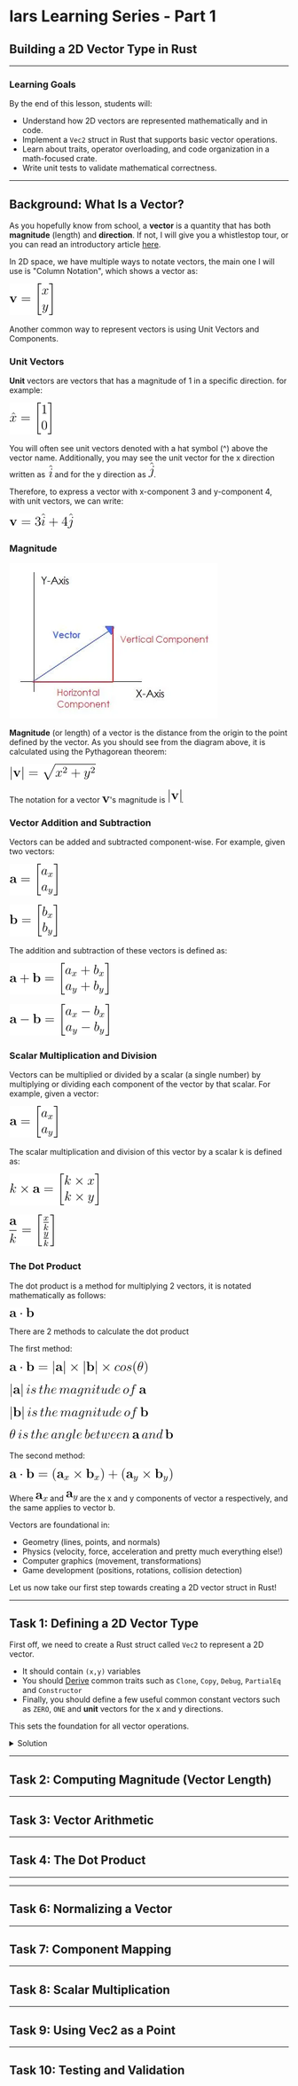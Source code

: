 # lars Learning Series - Part 1
## Building a 2D Vector Type in Rust

---

###  Learning Goals
By the end of this lesson, students will:

- Understand how 2D vectors are represented mathematically and in code.  
- Implement a `Vec2` struct in Rust that supports basic vector operations.  
- Learn about traits, operator overloading, and code organization in a math-focused crate.  
- Write unit tests to validate mathematical correctness.  

---

## Background: What Is a Vector?

As you hopefully know from school, a **vector** is a quantity that has both **magnitude** (length) and **direction**. If not, I will give you a whistlestop tour, or you can read an introductory article [here](https://www.mathsisfun.com/algebra/vectors.html).

In 2D space, we have multiple ways to notate vectors, the main one I will use is "Column Notation", which shows a vector as:

![\mathbf v = \begin{bmatrix} x \\ y \\ \end{bmatrix}](./equations/vec2/Vector_definition.png)

Another common way to represent vectors is using Unit Vectors and Components.
### Unit Vectors
**Unit** vectors are vectors that has a magnitude of 1 in a specific direction. for example:

![\hat x = \begin{bmatrix} 1 \\ 0 \\ \end{bmatrix}](./equations/vec2/hat_definition.png)

You will often see unit vectors denoted with a hat symbol (^) above the vector name.
Additionally, you may see the unit vector for the x direction written as ![\hat i](./equations/general/i_hat.png) and for the y direction as ![\hat j](./equations/general/j_hat.png).

Therefore, to express a vector with x-component 3 and y-component 4, with unit vectors, we can write:

![\mathbf v = 3 \hat i + 4 \hat j](./equations/vec2/vector_with_unit_vectors.png)

### Magnitude
![Diagram showing vector magnitude](./images/vectordecomp.webp)


**Magnitude** (or length) of a vector is the distance from the origin to the point defined by the vector. As you should see from the diagram above, it is calculated using the Pythagorean theorem:

![|\mathbf v| = \sqrt{x^2 + y^2}](./equations/vec2/magnitude_definition.png)

The notation for a vector ![v](./equations/general/v.png)'s magnitude is ![|\mathbf v|](./equations/general/abs_v.png).

### Vector Addition and Subtraction
Vectors can be added and subtracted component-wise. For example, given two vectors:

![\mathbf a = \begin{bmatrix} a_x \\ a_y \\ \end{bmatrix}](./equations/vec2/vector_a_definition.png)

![\mathbf b = \begin{bmatrix} b_x \\ b_y \\ \end{bmatrix}](./equations/vec2/vector_b_definition.png)

The addition and subtraction of these vectors is defined as:

![\mathbf a + \mathbf b = \begin{bmatrix} a_x + b_x \\ a_y + b_y \\ \end{bmatrix}](./equations/vec2/vector_addition.png)

![\mathbf a - \mathbf b = \begin{bmatrix} a_x - b_x \\ a_y - b_y \\ \end{bmatrix}](./equations/vec2/vector_subtraction.png)

### Scalar Multiplication and Division
Vectors can be multiplied or divided by a scalar (a single number) by multiplying or dividing each component of the vector by that scalar. For example, given a vector:

![\mathbf v = \begin{bmatrix} x \\ y \\ \end{bmatrix}](./equations/vec2/vector_a_definition.png)

The scalar multiplication and division of this vector by a scalar k is defined as:

![k \times \mathbf a = \begin{bmatrix} k \times x \\ k \times y \\ \end{bmatrix}](./equations/vec2/scalar_multiplication.png)

![\frac{\mathbf a}{k} = \begin{bmatrix} \frac{x}{k} \\ \frac{y}{k} \\ \end{bmatrix}](./equations/vec2/scalar_division.png)

### The Dot Product
The dot product is a method for multiplying 2 vectors, it is notated mathematically as follows:

![\mathbf a \cdot \mathbf b](./equations/vec2/adotb.png)

There are 2 methods to calculate the dot product

The first method:

![\mathbf a \cdot \mathbf b = |\mathbf a | \times |\mathbf b| \times cos(\theta)](./equations/vec2/dot_product_1.png)

![|\mathbf a | \, is \, the \, magnitude \, of  \, \mathbf a \\](equations/vec2/dot_product_1_1.png)

![|\mathbf b | \, is \, the \, magnitude \, of  \, \mathbf b \\](equations/vec2/dot_product_1_2.png)

![\theta \, is \, the \, angle \, between \, \mathbf a \, and \, \mathbf b](equations/vec2/dot_product_1_3.png)

The second method:

![\mathbf a \cdot \mathbf b = (\mathbf a_x \times \mathbf b_x) + (\mathbf a_y \times \mathbf b_y)](./equations/vec2/dot_product_2.png)

Where ![\mathbf a_x](./equations/general/a_x.png) and ![\mathbf a_y](./equations/general/a_y.png) are the x and y components of vector a respectively, and the same applies to vector b.

Vectors are foundational in:
- Geometry (lines, points, and normals)  
- Physics (velocity, force, acceleration and pretty much everything else!)  
- Computer graphics (movement, transformations)  
- Game development (positions, rotations, collision detection)


Let us now take our first step towards creating a 2D vector struct in Rust!


---

##  Task 1: Defining a 2D Vector Type

First off, we need to create a Rust struct called `Vec2` to represent a 2D vector.
- It should contain `(x,y)` variables
- You should [Derive](https://doc.rust-lang.org/rust-by-example/trait/derive.html) common traits such as `Clone`, `Copy`, `Debug`, `PartialEq` and `Constructor`
- Finally, you should define a few useful common constant vectors such as `ZERO`, `ONE` and **unit** vectors for the x and y directions.


This sets the foundation for all vector operations.
<details>
<summary>Solution</summary>

```rust
#[derive(Add, Sub, Div, Mul, Neg, Clone, Copy, Debug, PartialEq, PartialOrd, Constructor)]
pub struct Vec2 {
pub x: f64,
pub y: f64,
}


impl Vec2 {
pub const ZERO: Vec2 = Vec2 { x: 0.0, y: 0.0 };
pub const ONE: Vec2 = Vec2 { x: 1.0, y: 1.0 };
pub const UNIT_X: Vec2 = Vec2 { x: 1.0, y: 0.0 };
pub const UNIT_Y: Vec2 = Vec2 { x: 0.0, y: 1.0 };
}
``` 
</details>


---

##  Task 2: Computing Magnitude (Vector Length)

---
##  Task 3: Vector Arithmetic

---

##  Task 4: The Dot Product

---



---

##  Task 6: Normalizing a Vector


---

##  Task 7: Component Mapping

---

##  Task 8: Scalar Multiplication

---

##  Task 9: Using Vec2 as a Point


---

##  Task 10: Testing and Validation



